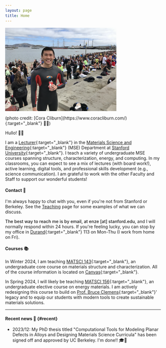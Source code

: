 ```yaml
---
layout: page
title: Home
---
```


<p><img src="assets/fig/propic.jpg" alt="Enze Chen" align="middle" width="360px"></p>
(photo credit: [Cora Cliburn](https://www.coracliburn.com/){:target="_blank"} 💃🏽)

Hullo! 👋🏼

I am a [Lecturer](https://mse.stanford.edu/people/lecturers){:target="_blank"} in the [Materials Science and Engineering](https://mse.stanford.edu){:target="_blank"} (MSE) Department at [Stanford University](https://www.stanford.edu/){:target="_blank"}.
I teach a variety of undergraduate MSE courses spanning structure, characterization, energy, and computing.
In my classrooms, you can expect to see a mix of lectures (with board work!), active learning, digital tools, and professional skills development (e.g., science communication).
I am grateful to work with the other Faculty and Staff to support our wonderful students!


#### Contact 📧

I'm always happy to chat with you, even if you're not from Stanford or Berkeley. 
See the [Teaching](teaching) page for some examples of what we can discuss.

<span style="font-weight:500">The best way to reach me is by email, at enze [at] stanford.edu</span>, and I will normally respond within 24 hours.
If you're feeling lucky, you can stop by my office in [Durand](https://campus-map.stanford.edu/?srch=04-540){:target="_blank"} 113 on Mon-Thu (I work from home on Fri).


#### Courses 📚

In Winter 2024, I am teaching [MATSCI 143](https://explorecourses.stanford.edu/search?q=matsci143){:target="_blank"}, an undergraduate core course on materials structure and characterization.
All of the course information is located on [Canvas](https://canvas.stanford.edu/courses/183661){:target="_blank"}.

In Spring 2024, I will likely be teaching [MATSCI 156](https://explorecourses.stanford.edu/search?q=matsci156){:target="_blank"}, an undergraduate elective course on energy materials.
I am actively redesigning this course to build on [Prof. Bruce Clemens](https://mse.stanford.edu/professor-bruce-m-clemens){:target="_blank"}' legacy and to equip our students with modern tools to create sustainable materials solutions.


---------------------------------

#### Recent news 📰  {#recent}

* 2023/12: My PhD thesis titled "Computational Tools for Modeling Planar Defects in Alloys and Designing Materials Science Curricula" has been signed off and approved by UC Berkeley.
I'm done!! 🎓🐻
